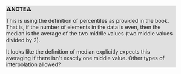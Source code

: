 <div style="margin:2em; background-color: #e0e0e0;">

<strong>⚠️NOTE️️️⚠️</strong>

This is using the definition of percentiles as provided in the book. That is, if the number of elements in the data is even, then the median is the average of the two middle values (two middle values divided by 2).

It looks like the definition of median explicitly expects this averaging if there isn't exactly one middle value. Other types of interpolation allowed?
</div>

